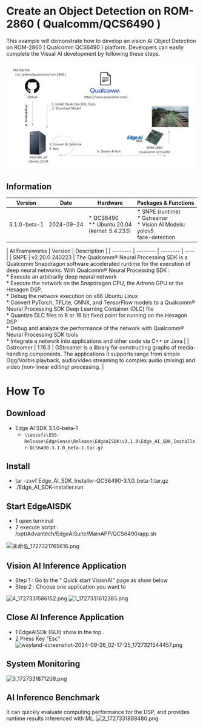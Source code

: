 # Create an Object Detection on ROM-2860 ( Qualcomm/QCS6490 )
This example will demonstrate how to develop an vision AI Object Detection on ROM-2860 ( Qualcomm QCS6490 ) platform.
Developers can easily complete the Visual AI development by following these steps.

![eas_ai_workflow](assets/eas_startkit_rom-2860.png)




 ## Information


| Version | Date | Hardware | Packages & Functions | 
| -------- | -------- | ----------- |  ---------- |
| 3.1.0-beta-1|2024-09-24 | * QCS6490  <br>  ** Ubuntu 20.04  <br>(kernel: 5.4.233)  | * SNPE (runtime)<br> * Gstreamer <br> * Vision AI Models:  <br>  yolov5 <br>  face-detection   
 


| AI Frameworks | Version | Description | 
| -------- | -------- | -------- | ---- |
| SNPE     | v2.20.0.240223    | The Qualcomm® Neural Processing SDK is a Qualcomm Snapdragon software accelerated runtime for the execution of deep neural networks. With Qualcomm® Neural Processing SDK : <br> * Execute an arbitrarily deep neural network <br> * Execute the network on the Snapdragon CPU, the Adreno GPU or the Hexagon DSP. <br> * Debug the network execution on x86 Ubuntu Linux  <br> * Convert PyTorch, TFLite, ONNX, and TensorFlow models to a Qualcomm® Neural Processing SDK Deep Learning Container (DLC) file  <br> * Quantize DLC files to 8 or 16 bit fixed point for running on the Hexagon DSP  <br> * Debug and analyze the performance of the network with Qualcomm® Neural Processing SDK tools  <br> * Integrate a network into applications and other code via C++ or Java |
| Gstreamer     |  1.16.3   | GStreamer is a library for constructing graphs of media-handling components. The applications it supports range from simple Ogg/Vorbis playback, audio/video streaming to complex audio (mixing) and video (non-linear editing) processing. |
 


# How To
## Download


 
* Edge AI SDK 3.1.0-beta-1
    * `\\eossfs\ESS-Release\EdgeSense\Release\EdgeAISDK\v3.1.0\Edge_AI_SDK_Installer-QCS6490-3.1.0_beta-1.tar.gz`
    
## Install

* tar -zxvf Edge_AI_SDK_Installer-QCS6490-3.1.0_beta-1.tar.gz
* ./Edge_AI_SDK-installer.run
   
   
## Start EdgeAISDK

 * 1 open terminal
 * 2 execute script : /opt/Advantech/EdgeAISuite/MainAPP/QCS6490/app.sh
 
 ![未命名_1727321765616.png](/xdept/public/autoinsert/未命名_1727321765616.png)
  
 
## Vision AI Inference Application
* Step 1 : Go to the " Quick start VisionAI" page as show below
* Step 2 : Choose one application you want to 

 ![4_1727331586152.png](/xdept/public/autoinsert/4_1727331586152.png)
![1_1727331612385.png](/xdept/public/autoinsert/1_1727331612385.png)
## Close AI Inference Application

 * 1 EdgeAISDk (GUI) show in the top .
 * 2 Press Key "Esc"  
 ![wayland-screenshot-2024-09-26_02-17-25_1727321544457.png](/xdept/public/autoinsert/wayland-screenshot-2024-09-26_02-17-25_1727321544457.png)

 
## System Monitoring 
![3_1727331871209.png](/xdept/public/autoinsert/3_1727331871209.png)
 
## AI Inference Benchmark
It can quickly evaluate computing performance for the DSP, and provides runtime results inferenced with ML.
![2_1727331888480.png](/xdept/public/autoinsert/2_1727331888480.png)


